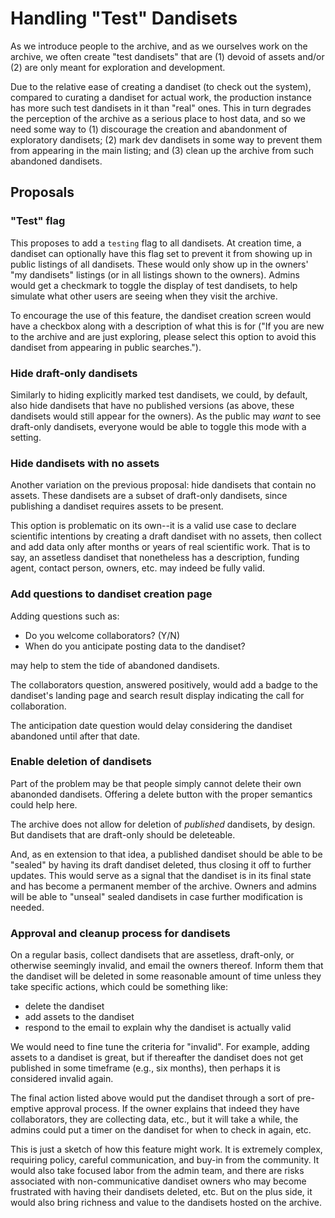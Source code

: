 # Handling "Test" Dandisets

As we introduce people to the archive, and as we ourselves work on the archive,
we often create "test dandisets" that are (1) devoid of assets and/or (2) are
only meant for exploration and development.

Due to the relative ease of creating a dandiset (to check out the system),
compared to curating a dandiset for actual work, the production instance has
more such test dandisets in it than "real" ones. This in turn degrades the
perception of the archive as a serious place to host data, and so we need some
way to (1) discourage the creation and abandonment of exploratory dandisets; (2)
mark dev dandisets in some way to prevent them from appearing in the main
listing; and (3) clean up the archive from such abandoned dandisets.

## Proposals

### "Test" flag

This proposes to add a `testing` flag to all dandisets. At creation time, a
dandiset can optionally have this flag set to prevent it from showing up in
public listings of all dandisets. These would only show up in the owners' "my
dandisets" listings (or in all listings shown to the owners). Admins would get a
checkmark to toggle the display of test dandisets, to help simulate what other
users are seeing when they visit the archive.

To encourage the use of this feature, the dandiset creation screen would have a
checkbox along with a description of what this is for ("If you are new to the
archive and are just exploring, please select this option to avoid this dandiset
from appearing in public searches.").

### Hide draft-only dandisets

Similarly to hiding explicitly marked test dandisets, we could, by default, also
hide dandisets that have no published versions (as above, these dandisets would
still appear for the owners). As the public may *want* to see draft-only
dandisets, everyone would be able to toggle this mode with a setting.

### Hide dandisets with no assets

Another variation on the previous proposal: hide dandisets that contain no
assets. These dandisets are a subset of draft-only dandisets, since publishing a
dandiset requires assets to be present.

This option is problematic on its own--it is a valid use case to declare
scientific intentions by creating a draft dandiset with no assets, then collect
and add data only after months or years of real scientific work. That is to say,
an assetless dandiset that nonetheless has a description, funding agent,
contact person, owners, etc. may indeed be fully valid.

### Add questions to dandiset creation page

Adding questions such as:
- Do you welcome collaborators? (Y/N)
- When do you anticipate posting data to the dandiset?

may help to stem the tide of abandoned dandisets.

The collaborators question, answered positively, would add a badge to the
dandiset's landing page and search result display indicating the call for
collaboration.

The anticipation date question would delay considering the dandiset abandoned
until after that date.

### Enable deletion of dandisets

Part of the problem may be that people simply cannot delete their own abanonded
dandisets. Offering a delete button with the proper semantics could help here.

The archive does not allow for deletion of *published* dandisets, by design. But
dandisets that are draft-only should be deleteable.

And, as en extension to that idea, a published dandiset should be able to be
"sealed" by having its draft dandiset deleted, thus closing it off to further
updates. This would serve as a signal that the dandiset is in its final state
and has become a permanent member of the archive. Owners and admins will be able
to "unseal" sealed dandisets in case further modification is needed.

### Approval and cleanup process for dandisets

On a regular basis, collect dandisets that are assetless, draft-only, or
otherwise seemingly invalid, and email the owners thereof. Inform them that the
dandiset will be deleted in some reasonable amount of time unless they take
specific actions, which could be something like:
- delete the dandiset
- add assets to the dandiset
- respond to the email to explain why the dandiset is actually valid

We would need to fine tune the criteria for "invalid". For example, adding
assets to a dandiset is great, but if thereafter the dandiset does not get
published in some timeframe (e.g., six months), then perhaps it is considered
invalid again.

The final action listed above would put the dandiset through a sort of
pre-emptive approval process. If the owner explains that indeed they have
collaborators, they are collecting data, etc., but it will take a while, the
admins could put a timer on the dandiset for when to check in again, etc.

This is just a sketch of how this feature might work. It is extremely complex,
requiring policy, careful communication, and buy-in from the community. It would
also take focused labor from the admin team, and there are risks associated with
non-communicative dandiset owners who may become frustrated with having their
dandisets deleted, etc. But on the plus side, it would also bring richness and
value to the dandisets hosted on the archive.
